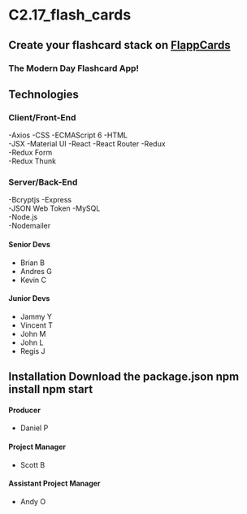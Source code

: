 # C2.17_flash_cards

## Create your flashcard stack on [FlappCards](https://flappcards.com/about) 

### The Modern Day Flashcard App!


## Technologies 

### Client/Front-End
-Axios
-CSS
-ECMAScript 6
-HTML  
-JSX
-Material UI
-React
-React Router 
-Redux  
-Redux Form  
-Redux Thunk

### Server/Back-End
-Bcryptjs 
-Express  
-JSON Web Token
-MySQL  
-Node.js    
-Nodemailer


#### **Senior Devs**
- Brian B
- Andres G
- Kevin C

#### Junior Devs
- Jammy Y
- Vincent T
- John M
- John L
- Regis J



## Installation Download the package.json npm install npm start

#### Producer
- Daniel P

#### Project Manager
- Scott B
#### Assistant Project Manager
- Andy O
